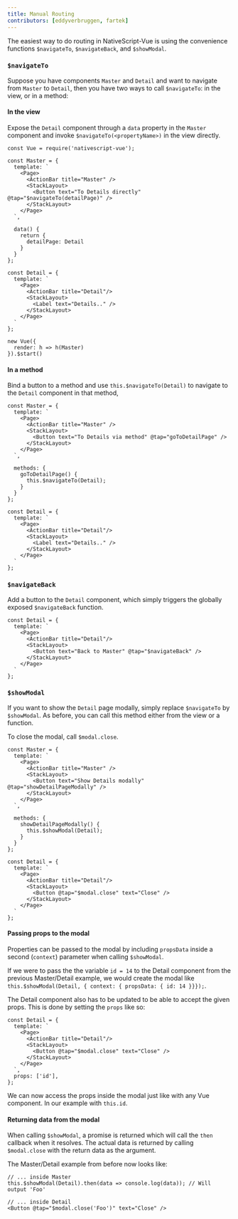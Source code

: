 ```yaml
---
title: Manual Routing
contributors: [eddyverbruggen, fartek]
---
```


The easiest way to do routing in NativeScript-Vue is using the convenience functions
`$navigateTo`, `$navigateBack`, and `$showModal`.

### `$navigateTo`
Suppose you have components `Master` and `Detail` and want to navigate from `Master` to `Detail`,
then you have two ways to call `$navigateTo`: in the view, or in a method:

#### In the view
Expose the `Detail` component through a `data` property in the `Master` component and invoke `$navigateTo(<propertyName>)` in the view directly. 

```vue
const Vue = require('nativescript-vue');

const Master = {
  template: `
    <Page>
      <ActionBar title="Master" />
      <StackLayout>
        <Button text="To Details directly" @tap="$navigateTo(detailPage)" />
      </StackLayout>
    </Page>
  `,

  data() {
    return {
      detailPage: Detail
    }
  }
};

const Detail = {
  template: `
    <Page>
      <ActionBar title="Detail"/>
      <StackLayout>
        <Label text="Details.." />
      </StackLayout>
    </Page>
  `
};

new Vue({
  render: h => h(Master)
}).$start()
```

#### In a method
Bind a button to a method and use `this.$navigateTo(Detail)` to navigate to the `Detail` component in that method,

```vue
const Master = {
  template: `
    <Page>
      <ActionBar title="Master" />
      <StackLayout>
        <Button text="To Details via method" @tap="goToDetailPage" />
      </StackLayout>
    </Page>
  `,

  methods: {
    goToDetailPage() {
      this.$navigateTo(Detail);
    }
  }
};

const Detail = {
  template: `
    <Page>
      <ActionBar title="Detail"/>
      <StackLayout>
        <Label text="Details.." />
      </StackLayout>
    </Page>
  `
};
```

### `$navigateBack`
Add a button to the `Detail` component, which simply triggers the globally exposed `$navigateBack` function.

```vue
const Detail = {
  template: `
    <Page>
      <ActionBar title="Detail"/>
      <StackLayout>
        <Button text="Back to Master" @tap="$navigateBack" />
      </StackLayout>
    </Page>
  `
};
```

### `$showModal`
If you want to show the `Detail` page modally, simply replace `$navigateTo` by `$showModal`.
As before, you can call this method either from the view or a function.

To close the modal, call `$modal.close`.

```vue
const Master = {
  template: `
    <Page>
      <ActionBar title="Master" />
      <StackLayout>
        <Button text="Show Details modally" @tap="showDetailPageModally" />
      </StackLayout>
    </Page>
  `,

  methods: {
    showDetailPageModally() {
      this.$showModal(Detail);
    }
  }
};

const Detail = {
  template: `
    <Page>
      <ActionBar title="Detail"/>
      <StackLayout>
        <Button @tap="$modal.close" text="Close" />                    
      </StackLayout>
    </Page>
  `
};
```

#### Passing props to the modal
Properties can be passed to the modal by including `propsData` inside a second (`context`) parameter when calling `$showModal`.

If we were to pass the the variable `id = 14` to the Detail component from the previous Master/Detail example, we would create the modal like `this.$showModal(Detail, { context: { propsData: { id: 14 }}});`.

The Detail component also has to be updated to be able to accept the given props. This is done by setting the `props` like so:
```
const Detail = {
  template: `
    <Page>
      <ActionBar title="Detail"/>
      <StackLayout>
        <Button @tap="$modal.close" text="Close" />                    
      </StackLayout>
    </Page>
  `,
  props: ['id'],
};
```

We can now access the props inside the modal just like with any Vue component. In our example with `this.id`.

#### Returning data from the modal
When calling `$showModal`, a promise is returned which will call the `then` callback when it resolves.
The actual data is returned by calling `$modal.close` with the return data as the argument.

The Master/Detail example from before now looks like:
```
// ... inside Master
this.$showModal(Detail).then(data => console.log(data)); // Will output 'Foo'
```
```
// ... inside Detail
<Button @tap="$modal.close('Foo')" text="Close" />    
```


